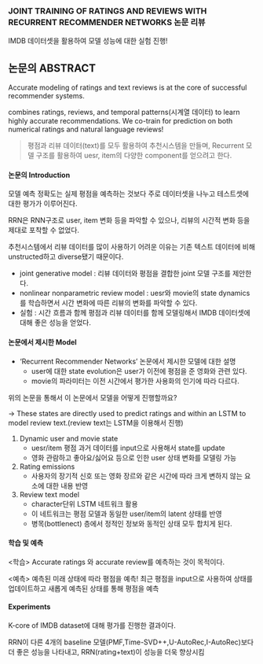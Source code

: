 ### JOINT TRAINING OF RATINGS AND REVIEWS WITH RECURRENT RECOMMENDER NETWORKS 논문 리뷰

IMDB 데이터셋을 활용하여 모델 성능에 대한 실험 진행!

## 논문의 ABSTRACT

Accurate modeling of ratings and text reviews is at the core of successful recommender systems.

combines ratings, reviews, and temporal patterns(시계열 데이터) to learn highly accurate recommendations.
We co-train for prediction on both numerical ratings and natural language reviews!

> 평점과 리뷰 데이터(text)를 모두 활용하여 추천시스템을 만들며, Recurrent 모델 구조를 활용하여 uesr, item의 다양한 component를 얻으려고 한다. 

#### 논문의 Introduction

모델 예측 정확도는 실제 평점을 예측하는 것보다 주로 데이터셋을 나누고 테스트셋에 대한 평가가 이루어진다.

RRN은 RNN구조로 user, item 변화 등을 파악할 수 있으나, 리뷰의 시간적 변화 등을 제대로 포착할 수 없었다.

추천시스템에서 리뷰 데이터를 많이 사용하기 어려운 이유는 기존 텍스트 데이터에 비해 unstructed하고 diverse됐기 때문이다.

- joint generative model : 리뷰 데이터와 평점을 결합한 joint 모델 구조를 제안한다.
- nonlinear nonparametric review model : uesr와 movie의 state dynamics를 학습하면서 시간 변화에 따른 리뷰의 변화를 파악할 수 있다.
- 실험 : 시간 흐름과 함께 평점과 리뷰 데이터를 함께 모델링해서 IMDB 데이터셋에 대해 좋은 성능을 얻었다.

#### 논문에서 제시한 Model

- ‘Recurrent Recommender Networks’ 논문에서 제시한 모델에 대한 설명
    - user에 대한 state evolution은 user가 이전에 평점을 준 영화와 관련 있다.
    - movie의 파라미터는 이전 시간에서 평가한 사용화의 인기에 따라 다르다.
    
위의 논문을 통해서 이 논문에서 모델을 어떻게 진행할까요?

→ These states are directly used to predict ratings and within an LSTM to model review text.(review text는 LSTM을 이용해서 진행)

1. Dynamic user and movie state
    - uesr/item  평점 과거 데이터를 input으로 사용해서 state를 update
    - 영화 관람하고 좋아요/싫어요 등으로 인한 user 상태 변화를 모델링 가능
2. Rating emissions
    - 사용자의 장기적 신호 또는 영화 장르와 같은 시간에 따라 크게 변하지 않는 요소에 대한 내용 반영
3. Review text model
    - character단위 LSTM 네트워크 활용
    - 이 네트워크는 평점 모델과 동일한 user/item의 latent 상태를 반영
    - 병목(bottlenect) 층에서 정적인 정보와 동적인 상태 모두 합치게 된다.

#### 학습 및 예측

<학습>
Accurate ratings 와 accurate review를 예측하는 것이 목적이다.

<예측>
예측된 미래 상태에 따라 평점을 예측!
최근 평점을 input으로 사용하여 상태를 업데이트하고 새롭게 예측된 상태를 통해 평점을 예측

#### Experiments

K-core of IMDB dataset에 대해 평가를 진행한 결과이다.

RRN이 다른 4개의 baseline 모델(PMF,Time-SVD++,U-AutoRec,I-AutoRec)보다 더 좋은 성능을 나타내고, RRN(rating+text)이 성능을 더욱 향상시킴
